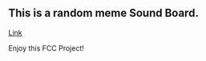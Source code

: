 ## This is a random meme Sound Board.

[Link](https://arikelvara.github.io/SoundBorad/)

Enjoy this FCC Project!